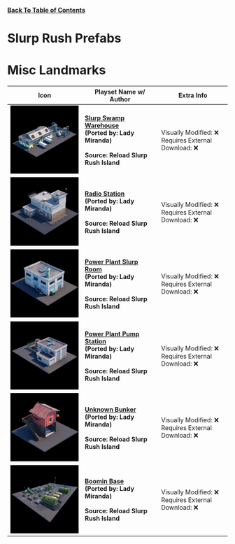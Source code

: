 
**[Back To Table of Contents](/Table%20of%20Contents.md)**
# Slurp Rush Prefabs

# Misc Landmarks

| Icon | Playset Name w/ Author | Extra Info |
|-----------------------------------------|-----------------|-----------------|
| <img src=".assets/Slurp Swamp Warehouse.png" width="256"/> | **[Slurp Swamp Warehouse](SpawnerTexts/Slurp%20Swamp%20Warehouse.txt)**<br>**(Ported by: Lady Miranda)**<br><br>**Source: Reload Slurp Rush Island** | Visually Modified: ❌<br>Requires External Download: ❌|
| <img src=".assets/Radio Station.png" width="256"/> | **[Radio Station](SpawnerTexts/Radio%20Station.txt)**<br>**(Ported by: Lady Miranda)**<br><br>**Source: Reload Slurp Rush Island** | Visually Modified: ❌<br>Requires External Download: ❌|
| <img src=".assets/Power Plant Slurp Room.png" width="256"/> | **[Power Plant Slurp Room](SpawnerTexts/Power%20Plant%20Slurp%20Room.txt)**<br>**(Ported by: Lady Miranda)**<br><br>**Source: Reload Slurp Rush Island** | Visually Modified: ❌<br>Requires External Download: ❌|
| <img src=".assets/Power Plant Pump Station.png" width="256"/> | **[Power Plant Pump Station](SpawnerTexts/Power%20Plant%20Pump%20Station.txt)**<br>**(Ported by: Lady Miranda)**<br><br>**Source: Reload Slurp Rush Island** | Visually Modified: ❌<br>Requires External Download: ❌|
| <img src=".assets/Unknown Bunker.png" width="256"/> | **[Unknown Bunker](SpawnerTexts/Unknown%20Bunker.txt)**<br>**(Ported by: Lady Miranda)**<br><br>**Source: Reload Slurp Rush Island** | Visually Modified: ❌<br>Requires External Download: ❌|
| <img src=".assets/Boomin Base.png" width="256"/> | **[Boomin Base](SpawnerTexts/Boomin%20Base.txt)**<br>**(Ported by: Lady Miranda)**<br><br>**Source: Reload Slurp Rush Island** | Visually Modified: ❌<br>Requires External Download: ❌|